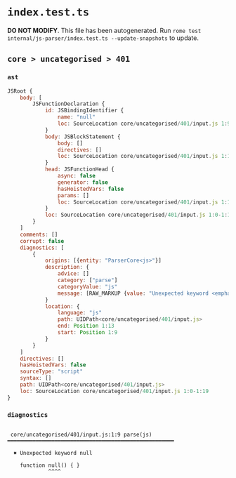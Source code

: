 # `index.test.ts`

**DO NOT MODIFY**. This file has been autogenerated. Run `rome test internal/js-parser/index.test.ts --update-snapshots` to update.

## `core > uncategorised > 401`

### `ast`

```javascript
JSRoot {
	body: [
		JSFunctionDeclaration {
			id: JSBindingIdentifier {
				name: "null"
				loc: SourceLocation core/uncategorised/401/input.js 1:9-1:13 (null)
			}
			body: JSBlockStatement {
				body: []
				directives: []
				loc: SourceLocation core/uncategorised/401/input.js 1:16-1:19
			}
			head: JSFunctionHead {
				async: false
				generator: false
				hasHoistedVars: false
				params: []
				loc: SourceLocation core/uncategorised/401/input.js 1:13-1:15
			}
			loc: SourceLocation core/uncategorised/401/input.js 1:0-1:19
		}
	]
	comments: []
	corrupt: false
	diagnostics: [
		{
			origins: [{entity: "ParserCore<js>"}]
			description: {
				advice: []
				category: ["parse"]
				categoryValue: "js"
				message: [RAW_MARKUP {value: "Unexpected keyword <emphasis>"}, "null", RAW_MARKUP {value: "</emphasis>"}]
			}
			location: {
				language: "js"
				path: UIDPath<core/uncategorised/401/input.js>
				end: Position 1:13
				start: Position 1:9
			}
		}
	]
	directives: []
	hasHoistedVars: false
	sourceType: "script"
	syntax: []
	path: UIDPath<core/uncategorised/401/input.js>
	loc: SourceLocation core/uncategorised/401/input.js 1:0-1:19
}
```

### `diagnostics`

```

 core/uncategorised/401/input.js:1:9 parse(js) ━━━━━━━━━━━━━━━━━━━━━━━━━━━━━━━━━━━━━━━━━━━━━━━━━━━━━

  ✖ Unexpected keyword null

    function null() { }
             ^^^^


```
